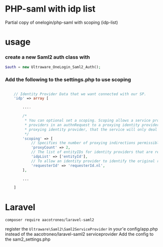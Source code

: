 # PHP-saml with idp list
Partial copy of onelogin/php-saml with scoping (idp-list)

# usage
### create a new Saml2 auth class with
```php
$auth = new Ultraware_OneLogin_Saml2_Auth();
```
### Add the following to the settings.php to use scoping

```php

    // Identity Provider Data that we want connected with our SP.
    'idp' => array [

        ....

        /*
         * You can optional set a scoping. Scoping allows a service provider to specify a list of identity
         * providers in an authnRequest to a proxying identity provider. This is an indication to the
         * proxying identity provider, that the service will only deal with the identity providers specified.
         */
        'scoping' => [
            // Specifies the number of proxying indirections permissible.
            'proxyCount' => 2,
            // The list of entityIDs for identity providers that are relevant for a service provider in an authnRequest.
            'idpList' => ['entityId'],
            // To allow an identity provider to identify the original requester
            'requesterId' => 'requesterId.nl',
        ],

        ...

    ]
```

# Laravel
```
composer require aacotroneo/laravel-saml2
```

register the ```Ultraware\Saml2\Saml2ServiceProvider``` in your'e config/app.php instead of the aacotroneo/laravel-saml2 serviceprovider
Add the config to the sam2_settings.php
